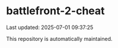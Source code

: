 # battlefront-2-cheat

Last updated: 2025-07-01 09:37:25

This repository is automatically maintained.

